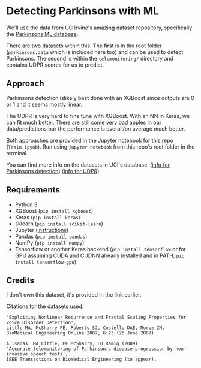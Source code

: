 # Detecting Parkinsons with ML

We'll use the data from UC Irvine's amazing dataset repository, specifically the [Parkinsons ML database](https://archive.ics.uci.edu/ml/machine-learning-databases/parkinsons/).

There are two datasets within this. The first is in the root folder (`parkinsons.data` which is included here too) and can be used to detect Parkinsons. The second is within the `telemonitoring/` directory and contains UDPR scores for us to predict.

## Approach

Parkinsons detection islikely best done with an XGBoost since outputs are 0 or 1 and it seems mostly linear.

The UDPR is very hard to fine tune with XGBoost. With an NN in Keras, we can fit much better. There are still some very bad apples in our data/predictions bur the performance is overall/on average much better.

Both approaches are provided in the Jupyter notebook for this repo (`Train.ipynb`). Run using `jupyter notebook` from this repo's root folder in the terminal.

You can find more info on the datasets in UCI's database. ([info for Parkinsons detection](https://archive.ics.uci.edu/ml/machine-learning-databases/parkinsons/parkinsons.names)) ([info for UDPR](https://archive.ics.uci.edu/ml/machine-learning-databases/parkinsons/telemonitoring/parkinsons_updrs.names))

## Requirements

- Python 3 
- XGBoost (`pip install xgboost`)
- Keras (`pip install keras`)
- sklearn (`pip install scikit-learn`)
- Jupyter ([instructions](http://jupyter.org/install))
- Pandas (`pip install pandas`)
- NumPy (`pip install numpy`)
- Tensorflow or another Keras backend (`pip install tensorflow` or for GPU assuming CUDA and CUDNN already installed and in PATH, `pip install tensorflow-gpu`)


## Credits

I don't own this dataset, it's provided in the link earlier.

Citations for the datasets used:

```
'Exploiting Nonlinear Recurrence and Fractal Scaling Properties for Voice Disorder Detection', 
Little MA, McSharry PE, Roberts SJ, Costello DAE, Moroz IM. 
BioMedical Engineering OnLine 2007, 6:23 (26 June 2007)
```

```
A Tsanas, MA Little, PE McSharry, LO Ramig (2009)
'Accurate telemonitoring of Parkinson.s disease progression by non-invasive speech tests',
IEEE Transactions on Biomedical Engineering (to appear).
```

